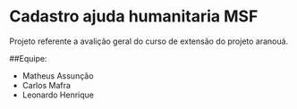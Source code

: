 # Cadastro ajuda humanitaria MSF
Projeto referente a avalição geral do curso de extensão do projeto aranouá.

##Equipe:

- Matheus Assunção
- Carlos Mafra
- Leonardo Henrique
